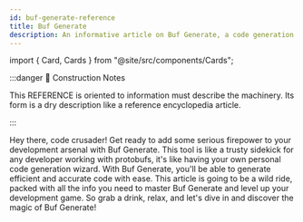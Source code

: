 ```yaml
---
id: buf-generate-reference
title: Buf Generate
description: An informative article on Buf Generate, a code generation tool for Protocol Buffers with advanced algorithms and plugin architecture.
---
```


import { Card, Cards } from "@site/src/components/Cards";

:::danger 🚧 Construction Notes

This REFERENCE is oriented to information must describe the machinery. Its form is a dry description like a reference
encyclopedia article.

:::

<Cards>
  <Card
    name="🖌 Tutorial"
    url="#"
    description="Lorem ipsum dolor sit amet, consectetur adipiscing elit, sed do eiusmod tempor incididunt ut labore et dolore magna aliqua."
  />
  <Card
    name="🚧 How To"
    url="#"
    description="Nisl tincidunt eget nullam non. Sed cras ornare arcu dui vivamus. Id neque aliquam vestibulum morbi blandit. Turpis nunc eget lorem dolor sed."
  />
  <Card
    name="🧱 Reference"
    url="#"
    description="Integer malesuada nunc vel risus commodo viverra maecenas accumsan. Faucibus vitae aliquet nec ullamcorper sit amet."
  />
  <Card
    name="🏗 Explanation"
    url="#"
    description="Scelerisque varius morbi enim nunc faucibus a pellentesque sit amet. Aenean sed adipiscing diam donec adipiscing tristique risus."
  />
</Cards>

Hey there, code crusader! Get ready to add some serious firepower to your development arsenal with Buf Generate. This
tool is like a trusty sidekick for any developer working with protobufs, it's like having your own personal code
generation wizard. With Buf Generate, you'll be able to generate efficient and accurate code with ease. This article is
going to be a wild ride, packed with all the info you need to master Buf Generate and level up your development game. So
grab a drink, relax, and let's dive in and discover the magic of Buf Generate!


